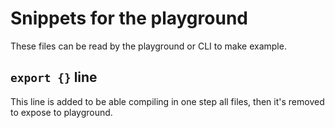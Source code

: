 # Snippets for the playground 
These files can be read by the playground or CLI to make example.

## `export {}` line
This line is added to be able compiling in one step all files, then it's removed to expose to playground.
